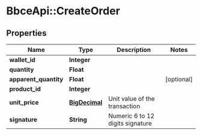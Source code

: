 # BbceApi::CreateOrder

## Properties
Name | Type | Description | Notes
------------ | ------------- | ------------- | -------------
**wallet_id** | **Integer** |  | 
**quantity** | **Float** |  | 
**apparent_quantity** | **Float** |  | [optional] 
**product_id** | **Integer** |  | 
**unit_price** | [**BigDecimal**](BigDecimal.md) | Unit value of the transaction | 
**signature** | **String** | Numeric 6 to 12 digits signature | 

